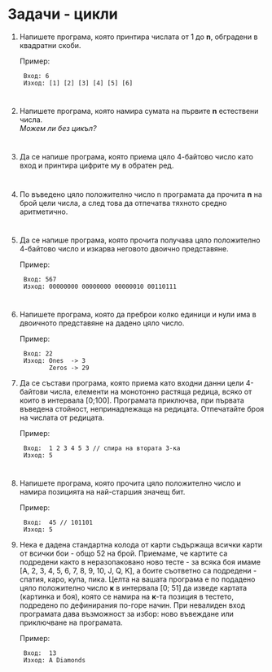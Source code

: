 # Задачи - цикли

1. Напишете програма, която принтира числата от 1 до <b>n</b>, обградени в квадратни скоби.

    Пример:

        Вход: 6
        Изход: [1] [2] [3] [4] [5] [6]
#

2. Напишете програма, която намира сумата на първите <b>n</b> естествени числа.<br>
<i>Можем ли без цикъл?</i>
#

3. Да се напише програма, която приема цяло 4-байтово число като вход и принтира цифрите му в обратен ред.
#

4. По въведено цяло положително число n програмата да прочита
<b>n</b> на брой цели числа, а след това да отпечатва тяхното средно аритметично.
#

5. Да се напише програма, която прочита получава цяло положително 4-байтово число и изкарва неговото двоично представяне.

    Пример:

        Вход: 567
        Изход: 00000000 00000000 00000010 00110111
#

6. Напишете програма, която да преброи колко единици и нули има в двоичното представяне на дадено цяло число.

    Пример:

        Вход: 22
        Изход: Ones  -> 3
               Zeros -> 29

7. Да се състави програма, която приема като входни данни
цели 4-байтови числа, елементи на монотонно растяща редица,
всяко от които в интервала [0;100].
Програмата приключва, при първата въведена стойност, непринадлежаща
на редицата. Отпечатайте броя на числата от редицата.

    Пример:

        Вход:  1 2 3 4 5 3 // спира на втората 3-ка
        Изход: 5
#

8. Напишете програма, която прочита цяло положително число и намира позицията на най-старшия значещ бит.

    Пример:

        Вход:  45 // 101101
        Изход: 5

9. Нека е дадена стандартна колода от карти съдържаща всички карти от
всички бои - общо 52 на брой. Приемаме, че картите са подредени както в
неразопаковано ново тесте - за всяка боя имаме
[А, 2, 3, 4, 5, 6, 7, 8, 9, 10, J, Q, K],
а боите съответно са подредени - спатия, каро, купа, пика.
Целта на вашата програма е по подадено цяло положително число
<b>к</b> в интервала [0; 51] да изведе картата (картинка и боя),
която се намира на <b>к</b>-та позиция в тестето, подредено по дефинирания по-горе начин.
При невалиден вход програмата дава възможност за избор:
ново въвеждане или приключване на програмата.

    Пример:

        Вход:  13
        Изход: A Diamonds
